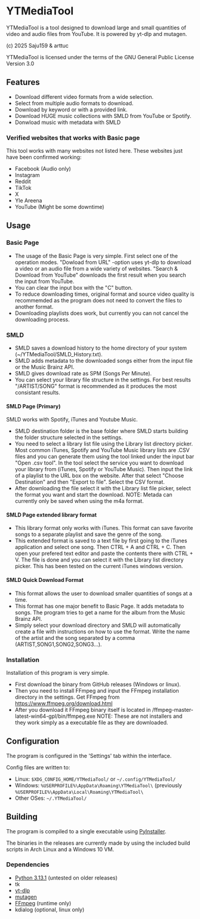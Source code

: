 # YTMediaTool

YTMediaTool is a tool designed to download large and small quantities of video and audio files from YouTube. It is powered by yt-dlp and mutagen. 

(c) 2025 Saju159 & arttuc

YTMediaTool is licensed under the terms of the GNU General Public License Version 3.0

## Features
 - Download different video formats from a wide selection.
 - Select from multiple audio formats to download.
 - Download by keyword or with a provided link.
 - Download HUGE music collections with SMLD from YouTube or Spotify.
 - Donwload music with metadata with SMLD
 
### Verified websites that works with Basic page
This tool works with many websites not listed here. These websites just have been confirmed working:
 - Facebook (Audio only)
 - Instagram 
 - Reddit
 - TikTok
 - X
 - Yle Areena
 - YouTube (Might be some downtime)
 
## Usage
### Basic Page
 - The usage of the Basic Page is very simple. First select one of the operation modes. "Dowload from URL" -option uses yt-dlp to download a video or an audio file from a wide variety of websites. "Search & Download from YouTube" downloads the first result when you search the input from YouTube. 
 - You can clear the input box with the "C" button. 
 - To reduce downloading times, original format and source video quality is recommemded as the program does not need to convert the files to another format.
 - Downloading playlists does work, but currently you can not cancel the downloading process.

### SMLD
 - SMLD saves a download history to the home directory of your system (~/YTMediaTool/SMLD_History.txt).
 - SMLD adds metadata to the downloaded songs either from the input file or the Music Brainz API.
 - SMLD gives download rate as SPM (Songs Per Minute).
 - You can select your library file structure in the settings. For best results "/ARTIST/SONG" format is recommended as it produces the most consistant results. 
#### SMLD Page (Primary)
SMLD works with Spotify, iTunes and Youtube Music.
 - SMLD destination folder is the base folder where SMLD starts building the folder structure selected in the settings.
 - You need to select a library list file using the Library list directory picker. Most common iTunes, Spotify and YouTube Music library lists are .CSV files and you can generate them using the tool linked under the input bar "Open .csv tool". In the tool select the service you want to download your library from (iTunes, Spotify or YouTube Music). Then input the link of a playlist to the URL box on the website. After that select "Choose Destination" and then "Export to file". Select the CSV format.
 - After downloading the file select it with the Library list file picker, select the format you want and start the download.
 NOTE: Metada can currently only be saved when using the m4a format.

#### SMLD Page extended library format
 - This library format only works with iTunes. This format can save favorite songs to a separate playlist and save the genre of the song.
 - This extended format is saved to a text file by first going to the iTunes application and select one song. Then CTRL + A and CTRL + C. Then open your prefered text editor and paste the contents there with CTRL + V. The file is done and you can select it with the Library list directory picker. This has been tested on the current iTunes windows version.
 
#### SMLD Quick Download Format
 - This format allows the user to download smaller quantities of songs at a time. 
 - This format has one major benefit to Basic Page. It adds metadata to songs. The program tries to get a name for the album from the Music Brainz API.
 - Simply select your download directory and SMLD will automatically create a file with instructions on how to use the format. Write the name of the artist and the song separated by a comma (ARTIST,SONG1,SONG2,SONG3...).

### Installation
Installation of this program is very simple. 
 - First download the binary from GitHub releases (Windows or linux).
 - Then you need to install FFmpeg and input the FFmpeg installation directory in the settings. Get FFmpeg from https://www.ffmpeg.org/download.html
 - After you download it FFmpeg binary itself is located in /ffmpeg-master-latest-win64-gpl/bin/ffmpeg.exe
NOTE: These are not installers and they work simply as a executable file as they are downloaded.
 
## Configuration
The program is configured in the 'Settings' tab within the interface.

Config files are written to:
 - Linux: `$XDG_CONFIG_HOME/YTMediaTool/` or `~/.config/YTMediaTool/`
 - Windows: `%USERPROFILE%\AppData\Roaming\YTMediaTool\` (previously `%USERPROFILE%\AppData\Local\Roaming\YTMediaTool\`
 - Other OSes: `~/.YTMediaTool/`

## Building
The program is compiled to a single executable using [PyInstaller](https://pypi.org/project/pyinstaller/).

The binaries in the releases are currently made by using the included build scripts in Arch Linux and a Windows 10 VM.

### Dependencies
 - [Python 3.13.1](https://www.python.org/downloads/) (untested on older releases)
 - tk
 - [yt-dlp](https://github.com/yt-dlp/yt-dlp)
 - [mutagen](https://github.com/quodlibet/mutagen)
 - [FFmpeg](https://www.ffmpeg.org/) (runtime only)
 - kdialog (optional, linux only)

